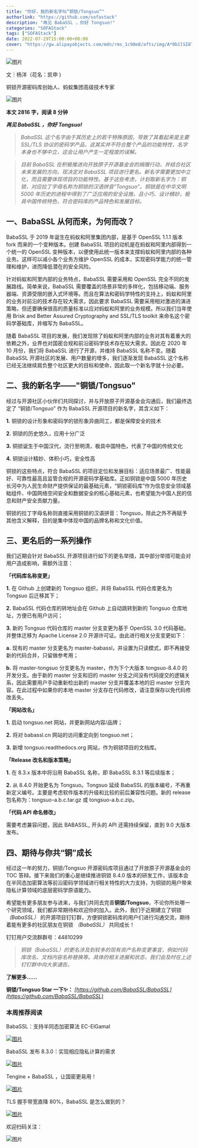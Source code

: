 ```yaml
---
title: "你好，我的新名字叫“铜锁/Tongsuo”"
authorlink: "https://github.com/sofastack"
description: "再见 BabaSSL ，你好 Tongsuo!"
categories: "SOFAStack"
tags: ["SOFAStack"]
date: 2022-07-29T15:00:00+08:00
cover: "https://gw.alipayobjects.com/mdn/rms_1c90e8/afts/img/A*0b1lSI8T9_0AAAAAAAAAAAAAARQnAQ"
---
```


![图片](https://p3-juejin.byteimg.com/tos-cn-i-k3u1fbpfcp/c86c1ed3037949c3a4fa2ef8b82eaac6~tplv-k3u1fbpfcp-zoom-1.image)

文｜杨洋（花名：凯申 )

铜锁开源密码库创始人、蚂蚁集团高级技术专家

![图片](https://p3-juejin.byteimg.com/tos-cn-i-k3u1fbpfcp/9c88346da3654c1880bcd0ae9507338c~tplv-k3u1fbpfcp-zoom-1.image)

**本文 2816 字，阅读 8 分钟**

***再见 BabaSSL ，你好 Tongsuo!***

> *BabaSSL 这个名字由于其历史上的若干特殊原因，导致了其看起来是主要 SSL/TLS 协议的密码学产品，这其实并不符合整个产品的功能特性，名字本身也不够中立，这会让用户产生一定程度的误解。*

> *目前 BabaSSL 在积极推进向开放原子开源基金会的捐赠行动，并结合社区未来发展的方向，现决定对 BabaSSL 项目进行更名。新名字需要更加中立化，而且需要体现项目的功能特性。基于这些考虑，计划取新名字为：铜锁，对应拉丁字母名称为铜锁的汉语拼音“Tongsuo”。铜锁是在中华文明 5000 年历史的进程中得到了广泛应用的安全设施，且小巧、设计精妙，极具中国传统特色，符合密码库的产品特色和发展目标。*

## 一、BabaSSL  从何而来，为何而改？

BabaSSL 于 2019 年诞生在蚂蚁和阿里集团内部，是基于 OpenSSL 1.1.1 版本 fork 而来的一个变种版本。创建 BabaSSL 项目的动机是在蚂蚁和阿里内部得到一个统一的 OpenSSL 变种版本，以便使用此统一版本来支撑蚂蚁和阿里内部的各种业务。这样可以减小各个业务方维护 OpenSSL 的成本，实现密码学能力的统一管理和维护，进而降低潜在的安全风险。

针对蚂蚁和阿里内部的业务特点，BabaSSL 需要采用和 OpenSSL 完全不同的发展路线。简单来说，BabaSSL 需要覆盖的场景非常的多样化，包括移动端、服务器端、资源受限的嵌入式环境等。而且在算法和密码学特性的支持上，蚂蚁和阿里的业务对前沿的技术存在较大需求，因此要求 BabaSSL 需要采用相对激进的演进策略，但还要确保很高的质量标准以应对蚂蚁和阿里的业务规模。所以我们当年使用 Brisk and Better Assured Cryptography and SSL/TLS toolkit 来命名这个密码学基础库，并缩写为 BabaSSL。

随着 BabaSSL 项目的发展，我们发现除了蚂蚁和阿里内部的业务对其有着重大的依赖之外，业界也对国密合规和前沿密码学技术存在较大需求。因此在 2020 年 10 月份，我们将 BabaSSL 进行了开源，并维持 BabaSSL 名称不变。随着 BabaSSL 开源社区的发展、用户数量的增多，我们逐渐发现 BabaSSL 这个名称已经无法继续肩负整个社区更大的目标和使命，因此取一个新名字就十分必要。

## 二、我的新名字——"铜锁/Tongsuo"

经过与开源社区小伙伴们共同探讨，并与开放原子开源基金会沟通后，我们最终选定了 “铜锁/Tongsuo” 作为 BabaSSL 开源项目的新名字，其含义如下：

**1.** 铜锁的设计形象和密码学的锁形象异曲同工，都是保障安全的技术

**2.** 铜锁的历史悠久，应用十分广泛

**3.** 铜锁诞生于中国汉代，流行至明清，极具中国特色，代表了中国的传统文化

**4.** 铜锁设计精妙、体积小巧，安全性高

铜锁的这些特点，符合 BabaSSL 的项目定位和发展目标：适应场景最广、性能最好、可靠性最高且监管合规的开源密码学基础库。正如铜锁是中国 5000 年历史长河中为人民生命财产提供保证的最基础元素，“铜锁密码库”作为信息安全领域基础组件、中国网络空间安全和数据安全的核心基础元素，也希望能为中国人民的信息和财产安全贡献力量。

铜锁的拉丁字母名称则直接采用铜锁的汉语拼音：Tongsuo，除此之外不再赋予其他含义解释，目的是集中体现中国的品牌名称和文化价值。

## 三、更名后的一系列操作

我们近期会针对 BabaSSL 开源项目进行如下的更名举措，其中部分举措可能会对用户造成影响，需额外注意：

**「代码库名称变更」**

**1.** 在 Github 上创建新的 Tongsuo 组织，并将 BabaSSL 代码仓库更名为 Tongsuo 后迁移其下；

**2.** BabaSSL 代码仓库的转地址会在 Github 上自动跳转到新的 Tongsuo 仓库地址，方便已有用户访问；

**3.** 新的 Tongsuo 代码仓库的 master 分支变更为基于 OpenSSL 3.0 代码基础，并整体迁移为 Apache License 2.0 开源许可证。由此进行相关分支变更如下：

**a.** 现有的 master 分支更名为 master-babassl，并设置为只读模式，即不再接受新的代码合并，只留做参考用；

**b.** 将 master-tongsuo 分支更名为 master，作为下个大版本 tongsuo-8.4.0 的开发分支。由于新的 master 分支和旧的 master 分支之间没有代码提交的逻辑关系，因此需要用户手动重新检出新的 master 分支并覆盖本地的旧 master 分支内容。在此过程中如果你的本地 master 分支存在代码修改，请注意保存以免代码修改丢失。

**「网站改名」**

**1.** 启动 tongsuo.net 网站，并更新网站内容/品牌；

**2.** 将对 babassl.cn 网站的访问重定向到 tongsuo.net；

**3.** 新增 tongsuo.readthedocs.org 网站，作为铜锁项目的文档库。

**「Release 改名和版本策略」**

**1.** 在 8.3.x 版本中将沿用 BabaSSL 名称，即 BabaSSL 8.3.1 等后续版本；

**2.** 从 8.4.0 开始更名为 Tongsuo。Tongsuo 延续 BabaSSL 的版本编号，不再重新定义编号。主要是考虑软件版本的升级和比较的前后兼容性问题。新的 release 包名称为：tongsuo-a.b.c.tar.gz 或 tongsuo-a.b.c.zip。

**「代码 API 命名修改」**

需要考虑兼容问题，因此 BABASSL_ 开头的 API 还需持续保留，直到 9.0 大版本发布。

## 四、期待与你共“铜”成长

经过这一年的努力，铜锁/Tongsuo 开源密码库项目通过了开放原子开源基金会的 TOC 答辩。接下来我们的重心是继续推进铜锁 8.4.0 版本的研发工作，该版本会在半同态加密算法等前沿密码学领域进行相关特性的大力支持，为铜锁的用户带来隐私计算领域的底层密码学原语能力。

希望能有更多朋友参与进来，与我们共同去完善**铜锁/Tongsuo**，不论你所处哪一个研究领域，我们都非常期待和欢迎你的加入。此外，我们于近期建立了铜锁 *（BabaSSL）* 的开源项目钉钉群，方便铜锁密码库的用户们进行沟通交流，期待着能有更多的社区朋友在铜锁 *（BabaSSL）* 共同成长！

钉钉用户交流群群号：44810299

> *铜锁（BabaSSL）的更名涉及到较多的现有资产名称变更事宜，例如代码库改名、文档内容名称替换等。具体的相关进展和状态，我们会及时在上述钉钉群中向大家通告。*

**了解更多……**

**铜锁/Tongsuo Star 一下✨：**
*[https://github.com/BabaSSL/BabaSSL](https://github.com/BabaSSL/BabaSSL)*

### 本周推荐阅读

BabaSSL：支持半同态加密算法 EC-ElGamal

[![图片](https://p3-juejin.byteimg.com/tos-cn-i-k3u1fbpfcp/4912ef8c61af457bb467f4697a9bce02~tplv-k3u1fbpfcp-zoom-1.image)](http://mp.weixin.qq.com/s?__biz=MzUzMzU5Mjc1Nw==&mid=2247502645&idx=1&sn=efb490d530f4254a8b12dff89714ace7&chksm=faa324efcdd4adf9119222551a407da68e388fd1b3f652fc034860fee9d687311e2136bbd28c&scene=21)

BabaSSL 发布 8.3.0｜实现相应隐私计算的需求

[![图片](https://p3-juejin.byteimg.com/tos-cn-i-k3u1fbpfcp/3b7bde1e85244a8fbc6c8111f204b2f0~tplv-k3u1fbpfcp-zoom-1.image)](http://mp.weixin.qq.com/s?__biz=MzUzMzU5Mjc1Nw==&mid=2247502271&idx=1&sn=861bcea32cc766721bb6fd95361ef6eb&chksm=faa32665cdd4af73dcc42c51f79e6c61035cddf95ecad822ea6e85cb188c60cb85c9b8027484&scene=21)

Tengine + BabaSSL ，让国密更易用！

[![图片](https://p3-juejin.byteimg.com/tos-cn-i-k3u1fbpfcp/39f758a191b543299970772af1d0be05~tplv-k3u1fbpfcp-zoom-1.image)](http://mp.weixin.qq.com/s?__biz=MzUzMzU5Mjc1Nw==&mid=2247500065&idx=1&sn=2ffec7fa6a7dc6563f48f176ae2b9180&chksm=faa32efbcdd4a7ed31789e7752045cb0d632c64f13c9f46fedec24d3c733eb271dd82e4a0f72&scene=21)

TLS 握手带宽直降 80%，BabaSSL 是怎么做到的？

[![图片](https://p3-juejin.byteimg.com/tos-cn-i-k3u1fbpfcp/e04944d58f024a3fb6ace200f25289c2~tplv-k3u1fbpfcp-zoom-1.image)](http://mp.weixin.qq.com/s?__biz=MzUzMzU5Mjc1Nw==&mid=2247498688&idx=1&sn=7379528f786e0e35db67d1ce7576b5c4&chksm=faa3141acdd49d0ce56d580cc1ea32347c04ecfa1503198c1ec8ce5614ead2bd8169a737250c&scene=21)

欢迎扫码关注：

![图片](https://p3-juejin.byteimg.com/tos-cn-i-k3u1fbpfcp/e2340996423e46f0ad481840b1065e34~tplv-k3u1fbpfcp-zoom-1.image)
